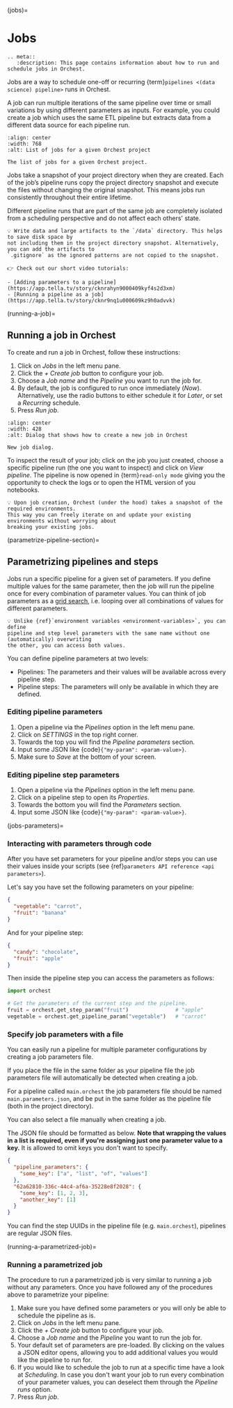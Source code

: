 (jobs)=

# Jobs

```{eval-rst}
.. meta::
   :description: This page contains information about how to run and schedule jobs in Orchest.
```

Jobs are a way to schedule one-off or recurring {term}`pipelines <(data science) pipeline>` runs in Orchest.

A job can run multiple iterations of the same pipeline over time
or small variations by using different parameters as inputs.
For example, you could create a job which uses the same ETL pipeline
but extracts data from a different data source for each pipeline run.

```{figure} ../img/jobs-list.png
:align: center
:width: 768
:alt: List of jobs for a given Orchest project

The list of jobs for a given Orchest project.
```

Jobs take a snapshot of your project directory when they are created. Each of the job’s pipeline
runs copy the project directory snapshot and execute the files without changing the original
snapshot. This means jobs run consistently throughout their entire lifetime.

Different pipeline runs that are part of the same job are completely isolated from a scheduling
perspective and do not affect each others' state.

```{note}
💡 Write data and large artifacts to the `/data` directory. This helps to save disk space by
not including them in the project directory snapshot. Alternatively, you can add the artifacts to
`.gitignore` as the ignored patterns are not copied to the snapshot.
```

```{tip}
👉 Check out our short video tutorials:

- [Adding parameters to a pipeline](https://app.tella.tv/story/cknrahyn9000409kyf4s2d3xm)
- [Running a pipeline as a job](https://app.tella.tv/story/cknr9nq1u000609kz9h0advvk)
```

(running-a-job)=

## Running a job in Orchest

To create and run a job in Orchest, follow these instructions:

1. Click on _Jobs_ in the left menu pane.
2. Click the _+ Create job_ button to configure your job.
3. Choose a _Job name_ and the _Pipeline_ you want to run the job for.
4. By default, the job is configured to run once immediately (_Now_).
   Alternatively, use the radio buttons to either schedule it for _Later_, or set a _Recurring_ schedule.
5. Press _Run job_.

```{figure} ../img/job-new.png
:align: center
:width: 428
:alt: Dialog that shows how to create a new job in Orchest

New job dialog.
```

To inspect the result of your job; click on the job you just created, choose a specific pipeline run
(the one you want to inspect) and click on _View pipeline_. The pipeline is now opened in
{term}`read-only mode` giving you the opportunity to check the logs or to open the
HTML version of you notebooks.

```{note}
💡 Upon job creation, Orchest (under the hood) takes a snapshot of the required environments.
This way you can freely iterate on and update your existing environments without worrying about
breaking your existing jobs.
```

(parametrize-pipeline-section)=

## Parametrizing pipelines and steps

Jobs run a specific pipeline for a given set of parameters. If you define multiple values for the
same parameter, then the job will run the pipeline once for every combination of parameter values.
You can think of job parameters as a [grid search](https://scikit-learn.org/stable/modules/grid_search.html),
i.e. looping over all combinations of values for different parameters.

```{note}
💡 Unlike {ref}`environment variables <environment-variables>`, you can define
pipeline and step level parameters with the same name without one (automatically) overwriting
the other, you can access both values.
```

You can define pipeline parameters at two levels:

- Pipelines: The parameters and their values will be available across every pipeline step.
- Pipeline steps: The parameters will only be available in which they are defined.

### Editing pipeline parameters

1. Open a pipeline via the _Pipelines_ option in the left menu pane.
2. Click on _SETTINGS_ in the top right corner.
3. Towards the top you will find the _Pipeline parameters_ section.
4. Input some JSON like {code}`{"my-param": <param-value>}`.
5. Make sure to _Save_ at the bottom of your screen.

### Editing pipeline step parameters

1. Open a pipeline via the _Pipelines_ option in the left menu pane.
2. Click on a pipeline step to open its _Properties_.
3. Towards the bottom you will find the _Parameters_ section.
4. Input some JSON like {code}`{"my-param": <param-value>}`.

(jobs-parameters)=

### Interacting with parameters through code

After you have set parameters for your pipeline and/or steps you can use their values inside your
scripts (see {ref}`parameters API reference <api parameters>`).

Let's say you have set the following parameters on your pipeline:

```json
{
  "vegetable": "carrot",
  "fruit": "banana"
}
```

And for your pipeline step:

```json
{
  "candy": "chocolate",
  "fruit": "apple"
}
```

Then inside the pipeline step you can access the parameters as follows:

```python
import orchest

# Get the parameters of the current step and the pipeline.
fruit = orchest.get_step_param("fruit")               # "apple"
vegetable = orchest.get_pipeline_param("vegetable")   # "carrot"
```

### Specify job parameters with a file

You can easily run a pipeline for multiple parameter configurations by creating
a job parameters file.

If you place the file in the same folder as your pipeline file the job parameters file will automatically be detected when creating a job.

For a pipeline called `main.orchest` the job parameters file should be named `main.parameters.json`, and be put in the same folder as the pipeline file (both in the project directory).

You can also select a file manually when creating a job.

The JSON file should be formatted as below. **Note that wrapping the values in a list is required, even if you're assigning just one parameter value to a key.** It is allowed to omit keys you don't want to specify.

```json
{
  "pipeline_parameters": {
    "some_key": ["a", "list", "of", "values"]
  },
  "62a62810-336c-44c4-af6a-35228e8f2028": {
    "some_key": [1, 2, 3],
    "another_key": [1]
  }
}
```

You can find the step UUIDs in the pipeline file (e.g. `main.orchest`), pipelines are regular JSON files.

(running-a-parametrized-job)=

### Running a parametrized job

The procedure to run a parametrized job is very similar to running a job without any parameters.
Once you have followed any of the procedures above to parametrize your pipeline:

1. Make sure you have defined some parameters or you will only be able to schedule the pipeline as is.
2. Click on _Jobs_ in the left menu pane.
3. Click the _+ Create job_ button to configure your job.
4. Choose a _Job name_ and the _Pipeline_ you want to run the job for.
5. Your default set of parameters are pre-loaded. By clicking on the values a JSON editor opens,
   allowing you to add additional values you would like the pipeline to run for.
6. If you would like to schedule the job to run at a specific time have a look at _Scheduling_. In
   case you don't want your job to run every combination of your parameter values, you can
   deselect them through the _Pipeline runs_ option.
7. Press _Run job_.

